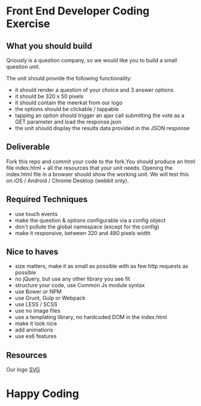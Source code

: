 Front End Developer Coding Exercise
===================================

What you should build
---------------------

Qriously is a question company, so we would like you to build a small question unit.

The unit should provide the following functionality:

- it should render a question of your choice and 3 answer options
- it should be 320 x 50 pixels
- it should contain the meerkat from our logo
- the options should be clickable / tappable
- tapping an option should trigger an ajax call submitting the vote as a GET parameter and load the response.json
- the unit should display the results data provided in the JSON response


Deliverable
-----------

Fork this repo and commit your code to the fork.You should produce an html file index.html + all the resources that your unit needs.
Opening the index.html file in a browser should show the working unit. We will test this on iOS / Android / Chrome Desktop (webkit only).


Required Techniques
-------------------

- use touch events
- make the question & options configurable via a config object
- don't pollute the global namespace (except for the config)
- make it responsive, between 320 and 480 pixels width

Nice to haves
-------------

- size matters, make it as small as possible with as few http requests as possible
- no jQuery, but use any other library you see fit
- structure your code, use Common Js module syntax
- use Bower or NPM
- use Grunt, Gulp or Webpack
- use LESS / SCSS
- use no image files
- use a templating library, no hardcoded DOM in the index.html
- make it look nice
- add animations
- use es6 features

Resources
---------
Our logo [SVG](http://www.qriously.com/wp-content/uploads/2013/05/qriouslyLogoLightBackground.svg)


Happy Coding  
============
